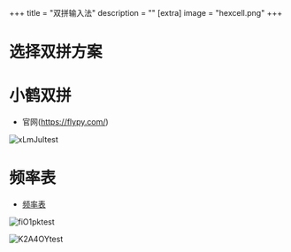 +++
title = "双拼输入法"
description = ""
[extra]
image = "hexcell.png"
+++

# 选择双拼方案

# 小鹤双拼

- 官网(https://flypy.com/)

![xLmJultest](https://cdn.jsdelivr.net/gh/h3x311/upic@main/LC3/2023/xLmJultest.png)

# 频率表

- [频率表](https://github.com/Zuoqiu-Yingyi/efficient-pinyin-keys)

![fiO1pktest](https://cdn.jsdelivr.net/gh/h3x311/upic@main/LC3/2023/fiO1pktest.png)

![K2A4OYtest](https://cdn.jsdelivr.net/gh/h3x311/upic@main/LC3/2023/K2A4OYtest.png)
